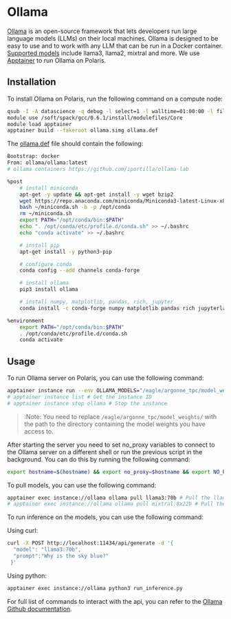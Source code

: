 # Ollama
[Ollama](https://ollama.com/) is an open-source framework that lets developers run large language models (LLMs) on their local machines. Ollama is designed to be easy to use and to work with any LLM that can be run in a Docker container. [Supported models](https://ollama.com/library) include llama3, llama2, mixtral and more. We use [Apptainer](https://docs.alcf.anl.gov/polaris/data-science-workflows/containers/containers/) to run Ollama on Polaris.

## Installation
To install Ollama on Polaris, run the following command on a compute node:

```bash
qsub -I -A datascience -q debug -l select=1 -l walltime=01:00:00 -l filesystems=home:eagle -l singularity_fakeroot=true # Request an interactive session
module use /soft/spack/gcc/0.6.1/install/modulefiles/Core
module load apptainer
apptainer build --fakeroot ollama.simg ollama.def
```

The [ollama.def](./ollama.def) file should contain the following:

```bash
Bootstrap: docker
From: ollama/ollama:latest
# ollama containers https://github.com/iportilla/ollama-lab

%post
    # install miniconda
    apt-get -y update && apt-get install -y wget bzip2
    wget https://repo.anaconda.com/miniconda/Miniconda3-latest-Linux-x86_64.sh -O ~/miniconda.sh
    bash ~/miniconda.sh -b -p /opt/conda
    rm ~/miniconda.sh
    export PATH="/opt/conda/bin:$PATH"
    echo ". /opt/conda/etc/profile.d/conda.sh" >> ~/.bashrc
    echo "conda activate" >> ~/.bashrc

    # install pip
    apt-get install -y python3-pip

    # configure conda
    conda config --add channels conda-forge

    # install ollama
    pip3 install ollama

    # install numpy, matplotlib, pandas, rich, jupyter
    conda install -c conda-forge numpy matplotlib pandas rich jupyterlab ipykernel

%environment
    export PATH="/opt/conda/bin:$PATH"
    . /opt/conda/etc/profile.d/conda.sh
    conda activate
```


## Usage
To run Ollama server on Polaris, you can use the following command:

```bash
apptainer instance run --env OLLAMA_MODELS="/eagle/argonne_tpc/model_weights/" -B /eagle/argonne_tpc/ -B $PWD --nv ollama.simg ollama
# apptainer instance list # Get the instance ID
# apptainer instance stop ollama # Stop the instance
```
> :Note: You need to replace `/eagle/argonne_tpc/model_weights/` with the path to the directory containing the model weights you have access to.

After starting the server you need to set no_proxy variables to connect to the Ollama server on a different shell or run the previous script in the background. You can do this by running the following command:

```bash
export hostname=$(hostname) && export no_proxy=$hostname && export NO_PROXY=$hostname
```

To pull models, you can use the following command:

```bash
apptainer exec instance://ollama ollama pull llama3:70b # Pull the llama3 model with 70 billion parameters
# apptainer exec instance://ollama ollama pull mixtral:8x22b # Pull the mixtral model with 8 layers and 22 billion parameters
```

To run inference on the models, you can use the following command:

Using curl:
```bash
curl -X POST http://localhost:11434/api/generate -d '{
  "model": "llama3:70b",
  "prompt":"Why is the sky blue?"
 }'
```

Using python:
```bash
apptainer exec instance://ollama python3 run_inference.py 
```

For full list of commands to interact with the api, you can refer to the [Ollama Github documentation](https://github.com/ollama/ollama/blob/main/docs/api.md).
